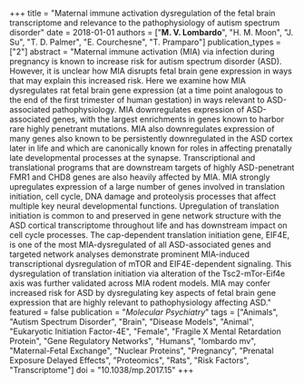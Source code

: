 +++
title = "Maternal immune activation dysregulation of the fetal brain transcriptome and relevance to the pathophysiology of autism spectrum disorder"
date = 2018-01-01
authors = ["**M. V. Lombardo**", "H. M. Moon", "J. Su", "T. D. Palmer", "E. Courchesne", "T. Pramparo"]
publication_types = ["2"]
abstract = "Maternal immune activation (MIA) via infection during pregnancy is known to increase risk for autism spectrum disorder (ASD). However, it is unclear how MIA disrupts fetal brain gene expression in ways that may explain this increased risk. Here we examine how MIA dysregulates rat fetal brain gene expression (at a time point analogous to the end of the first trimester of human gestation) in ways relevant to ASD-associated pathophysiology. MIA downregulates expression of ASD-associated genes, with the largest enrichments in genes known to harbor rare highly penetrant mutations. MIA also downregulates expression of many genes also known to be persistently downregulated in the ASD cortex later in life and which are canonically known for roles in affecting prenatally late developmental processes at the synapse. Transcriptional and translational programs that are downstream targets of highly ASD-penetrant FMR1 and CHD8 genes are also heavily affected by MIA. MIA strongly upregulates expression of a large number of genes involved in translation initiation, cell cycle, DNA damage and proteolysis processes that affect multiple key neural developmental functions. Upregulation of translation initiation is common to and preserved in gene network structure with the ASD cortical transcriptome throughout life and has downstream impact on cell cycle processes. The cap-dependent translation initiation gene, EIF4E, is one of the most MIA-dysregulated of all ASD-associated genes and targeted network analyses demonstrate prominent MIA-induced transcriptional dysregulation of mTOR and EIF4E-dependent signaling. This dysregulation of translation initiation via alteration of the Tsc2-mTor-Eif4e axis was further validated across MIA rodent models. MIA may confer increased risk for ASD by dysregulating key aspects of fetal brain gene expression that are highly relevant to pathophysiology affecting ASD."
featured = false
publication = "*Molecular Psychiatry*"
tags = ["Animals", "Autism Spectrum Disorder", "Brain", "Disease Models", "Animal", "Eukaryotic Initiation Factor-4E", "Female", "Fragile X Mental Retardation Protein", "Gene Regulatory Networks", "Humans", "lombardo mv", "Maternal-Fetal Exchange", "Nuclear Proteins", "Pregnancy", "Prenatal Exposure Delayed Effects", "Proteomics", "Rats", "Risk Factors", "Transcriptome"]
doi = "10.1038/mp.2017.15"
+++


